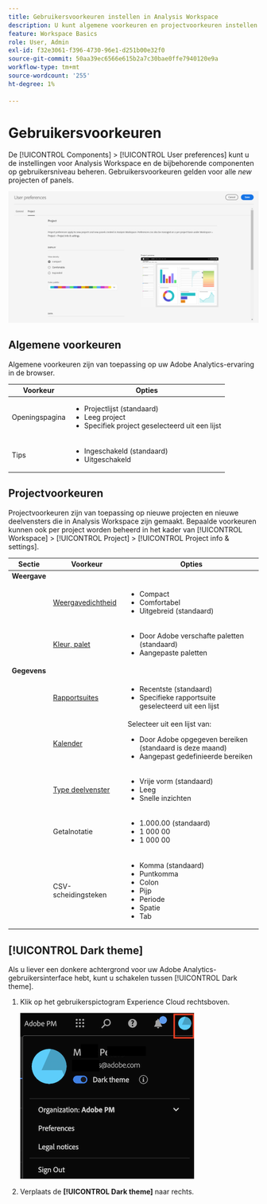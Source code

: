 ```yaml
---
title: Gebruikersvoorkeuren instellen in Analysis Workspace
description: U kunt algemene voorkeuren en projectvoorkeuren instellen voor gebruikers en een voorkeur voor donkere thema's.
feature: Workspace Basics
role: User, Admin
exl-id: f32e3061-f396-4730-96e1-d251b00e32f0
source-git-commit: 50aa39ec6566e615b2a7c30bae0ffe7940120e9a
workflow-type: tm+mt
source-wordcount: '255'
ht-degree: 1%

---
```


# Gebruikersvoorkeuren

De [!UICONTROL Components] > [!UICONTROL User preferences] kunt u de instellingen voor Analysis Workspace en de bijbehorende componenten op gebruikersniveau beheren. Gebruikersvoorkeuren gelden voor alle *new* projecten of panels.

![Gebruikersvoorkeuren](assets/user-preferences.png)

## Algemene voorkeuren

Algemene voorkeuren zijn van toepassing op uw Adobe Analytics-ervaring in de browser.

| Voorkeur | Opties |
| --- | --- |
| Openingspagina | <ul><li>Projectlijst (standaard)</li><li>Leeg project</li><li>Specifiek project geselecteerd uit een lijst</li></ul> |
| Tips | <ul><li>Ingeschakeld (standaard)</li><li>Uitgeschakeld</li></ul> |

## Projectvoorkeuren

Projectvoorkeuren zijn van toepassing op nieuwe projecten en nieuwe deelvensters die in Analysis Workspace zijn gemaakt. Bepaalde voorkeuren kunnen ook per project worden beheerd in het kader van [!UICONTROL Workspace] > [!UICONTROL Project] > [!UICONTROL Project info & settings].

| Sectie | Voorkeur | Opties |
| --- | --- | --- |
| **Weergave** |  |  |
|  | [Weergavedichtheid](https://experienceleague.adobe.com/docs/analytics/analyze/analysis-workspace/build-workspace-project/view-density.html) | <ul><li>Compact</li><li>Comfortabel</li><li>Uitgebreid (standaard)</li></ul> |
|  | [Kleur, palet](https://experienceleague.adobe.com/docs/analytics/analyze/analysis-workspace/build-workspace-project/color-palettes.html) | <ul><li>Door Adobe verschafte paletten (standaard)</li><li>Aangepaste paletten</li></ul> |
| **Gegevens** |  |  |
|  | [Rapportsuites](https://experienceleague.adobe.com/docs/analytics/analyze/analysis-workspace/panels/panels.html?#report-suite) | <ul><li>Recentste (standaard)</li><li>Specifieke rapportsuite geselecteerd uit een lijst</li></ul> |
|  | [Kalender](https://experienceleague.adobe.com/docs/analytics/analyze/analysis-workspace/panels/panels.html?#calendar) | Selecteer uit een lijst van: <ul><li>Door Adobe opgegeven bereiken (standaard is deze maand)</li><li>Aangepast gedefinieerde bereiken</li></ul> |
|  | [Type deelvenster](https://experienceleague.adobe.com/docs/analytics/analyze/analysis-workspace/panels/panels.html) | <ul><li>Vrije vorm (standaard)</li><li>Leeg</li><li>Snelle inzichten</li></ul> |
|  | Getalnotatie | <ul><li>1.000.00 (standaard)</li><li>1 000 00</li><li>1 000 00</li></ul> |
|  | CSV-scheidingsteken | <ul><li>Komma (standaard)</li><li>Puntkomma</li><li>Colon</li><li>Pijp</li><li>Periode</li><li>Spatie</li><li>Tab</li></ul> |

## [!UICONTROL Dark theme]

Als u liever een donkere achtergrond voor uw Adobe Analytics-gebruikersinterface hebt, kunt u schakelen tussen [!UICONTROL Dark theme].

1. Klik op het gebruikerspictogram Experience Cloud rechtsboven.

   ![donkerthema](assets/dark-theme.png)

1. Verplaats de **[!UICONTROL Dark theme]** naar rechts.